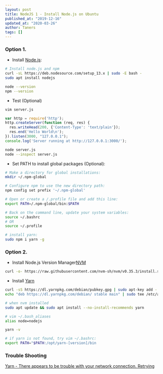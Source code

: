 ```yaml
---
layout: post
title: NodeJS 1 - Install Node.js on Ubuntu
published_at: "2019-12-16"
updated_at: "2020-03-26"
author: Taners
tags: []
---
```


### Option 1.

- Install [Node.js](https://tecadmin.net/install-latest-nodejs-npm-on-ubuntu/):

```bash
# Install node.js and npm
curl -sL https://deb.nodesource.com/setup_13.x | sudo -E bash -
sudo apt install nodejs

node --version
npm --version
```

- Test (Optional)

```bash
vim server.js
```

```js
var http = require('http');
http.createServer(function (req, res) {
  res.writeHead(200, {'Content-Type': 'text/plain'});
  res.end('Hello World\n');
}).listen(3000, "127.0.0.1");
console.log('Server running at http://127.0.0.1:3000/');
```

```bash
node server.js
node --inspect server.js
```

- Set PATH to install global packages (Optional):

```bash
# Make a directory for global installations:
mkdir ~/.npm-global

# Configure npm to use the new directory path:
npm config set prefix '~/.npm-global'

# Open or create a /.profile file and add this line:
export PATH=/.npm-global/bin:$PATH

# Back on the command line, update your system variables:
source ~/.bashrc
# OR
source ~/.profile

# install yarn:
sudo npm i yarn -g
```

### Option 2.

- Install Node.js Version Manager[NVM](https://github.com/nvm-sh/nvm)

```bash
curl -o- https://raw.githubusercontent.com/nvm-sh/nvm/v0.35.3/install.sh | bash
```

- Install [Yarn](https://classic.yarnpkg.com/en/docs/install/#debian-stable)

```bash
curl -sS https://dl.yarnpkg.com/debian/pubkey.gpg | sudo apt-key add -
echo "deb https://dl.yarnpkg.com/debian/ stable main" | sudo tee /etc/apt/sources.list.d/yarn.list

# when nvm installed
sudo apt update && sudo apt install --no-install-recommends yarn

# vim ~/.bash_aliases
alias node=nodejs

yarn -v

# if yarn is not found, try vim ~/.bashrc:
export PATH="$PATH:/opt/yarn-[version]/bin
```


### Trouble Shooting

[Yarn - There appears to be trouble with your network connection. Retrying](https://stackoverflow.com/questions/51508364/yarn-there-appears-to-be-trouble-with-your-network-connection-retrying)


